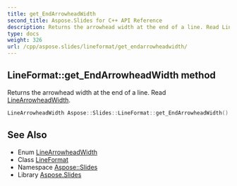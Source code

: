 ```yaml
---
title: get_EndArrowheadWidth
second_title: Aspose.Slides for C++ API Reference
description: Returns the arrowhead width at the end of a line. Read LineArrowheadWidth.
type: docs
weight: 326
url: /cpp/aspose.slides/lineformat/get_endarrowheadwidth/
---
```

## LineFormat::get_EndArrowheadWidth method


Returns the arrowhead width at the end of a line. Read [LineArrowheadWidth](../../linearrowheadwidth/).

```cpp
LineArrowheadWidth Aspose::Slides::LineFormat::get_EndArrowheadWidth() override
```

## See Also

* Enum [LineArrowheadWidth](../../linearrowheadwidth/)
* Class [LineFormat](../)
* Namespace [Aspose::Slides](../../)
* Library [Aspose.Slides](../../../)

